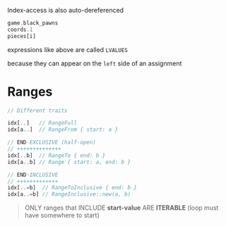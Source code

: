 
Index-access is also auto-dereferenced



```rust
game.black_pawns
coords.1
pieces[i]
```
expressions like above are called
`LVALUES`

because they can appear on the `left` side of an assignment



# Ranges
```rust
// Different traits 

idx[..]   // RangeFull
idx[a..]  // RangeFrom { start: a }

// END-EXCLUSIVE (half-open)
// ++++++++++++++
idx[..b]  // RangeTo { end: b }
idx[a..b] // Range { start: a, end: b }

// END-INCLUSIVE
// +++++++++++++
idx[..=b]  // RangeToInclusive { end: b }
idx[a..=b] // RangeInclusive::new(a, b)
```

> ONLY ranges that INCLUDE **start-value** ARE **ITERABLE** (loop must have somewhere to start)